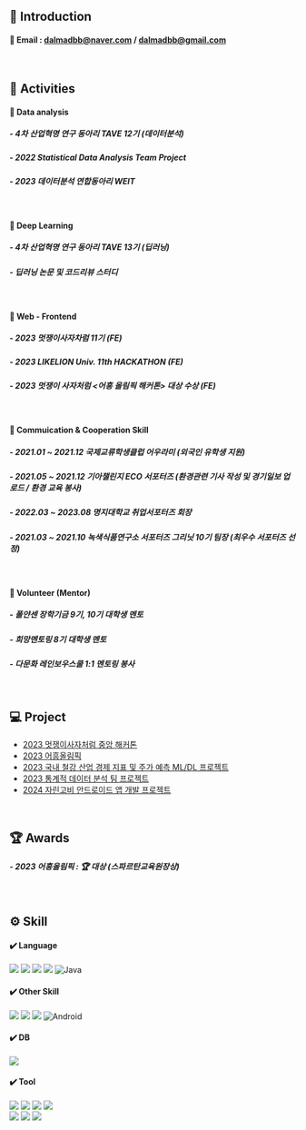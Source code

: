 ## 📒 Introduction
#### 📌 Email : dalmadbb@naver.com / dalmadbb@gmail.com
<br>

## 💭 Activities
#### 📌 Data analysis
##### - 4차 산업혁명 연구 동아리 TAVE 12기 (데이터분석)
##### - 2022 Statistical Data Analysis Team Project
##### - 2023 데이터분석 연합동아리 WEIT
<br>

#### 📌 Deep Learning
##### - 4차 산업혁명 연구 동아리 TAVE 13기 (딥러닝)
##### - 딥러닝 논문 및 코드리뷰 스터디
<br>

#### 📌 Web - Frontend
##### - 2023 멋쟁이사자차럼 11기 (FE)
##### - 2023 LIKELION Univ. 11th HACKATHON (FE)
##### - 2023 멋쟁이 사자처럼 <어흥 올림픽 해커톤> 대상 수상 (FE)
<br>

#### 📌 Commuication & Cooperation Skill
##### - 2021.01 ~ 2021.12 국제교류학생클럽 어우라미 (외국인 유학생 지원)
##### - 2021.05 ~ 2021.12 기아챌린지 ECO 서포터즈 (환경관련 기사 작성 및 경기일보 업로드 / 환경 교육 봉사) 
##### - 2022.03 ~ 2023.08 명지대학교 취업서포터즈 회장
##### - 2021.03 ~ 2021.10 녹색식품연구소 서포터즈 그리닛 10기 팀장 (최우수 서포터즈 선정)
<br>

#### 📌 Volunteer (Mentor)
##### - 폴얀센 장학기금 9기, 10기 대학생 멘토
##### - 희망멘토링 8기 대학생 멘토
##### - 다문화 레인보우스쿨 1:1 멘토링 봉사

<br>

## 💻 Project

- <a href="https://github.com/kay25802/Lend2U_FE">2023 멋쟁이사자처럼 중앙 해커톤</a>
- <a href="https://github.com/kay25802/2023_AHEUNGTHON_TEAMING">2023 어흥올림픽</a>
- <a href="https://github.com/kay25802/Stock_Prediction_Team_Project">2023 국내 철강 산업 경제 지표 및 주가 예측 ML/DL 프로젝트</a>
- <a href="https://github.com/kay25802/SDA_TEAM_PROJECT">2023 통계적 데이터 분석 팀 프로젝트</a>
- <a href="https://github.com/kay25802/jaringobi-app/tree/develop">2024 자린고비 안드로이드 앱 개발 프로젝트</a>

<br>

## 🏆 Awards
##### - 2023 어흥올림픽 : 🏆 대상 (스파르탄교육원장상)
<br>

## ⚙️ Skill
#### ✔️ Language
<img src="https://img.shields.io/badge/html5-E34F26?style=for-the-badge&logo=html5&logoColor=white"> <img src="https://img.shields.io/badge/css3-1572B6?style=for-the-badge&logo=css3&logoColor=white"> <img src="https://img.shields.io/badge/javascript-F7DF1E?style=for-the-badge&logo=javascript&logoColor=black"> <img src="https://img.shields.io/badge/python-3776AB?style=for-the-badge&logo=python&logoColor=white"> ![Java](https://img.shields.io/badge/java-%23ED8B00.svg?style=for-the-badge&logo=openjdk&logoColor=white)
<br>

#### ✔️ Other Skill
<img src="https://img.shields.io/badge/react.js-61DAFB?style=for-the-badge&logo=react&logoColor=white"> <img src="https://img.shields.io/badge/node.js-339933?style=for-the-badge&logo=nodedotjs&logoColor=white"> <img src="https://img.shields.io/badge/jsp-2C2255?style=for-the-badge&logo=jsp&logoColor=white"> ![Android](https://img.shields.io/badge/Android-3DDC84?style=for-the-badge&logo=android&logoColor=white) 
<br>

#### ✔️ DB
<img src="https://img.shields.io/badge/mysql-4479A1?style=for-the-badge&logo=mysql&logoColor=white"> 

#### ✔️ Tool
<img src="https://img.shields.io/badge/VS Code-007ACC?style=for-the-badge&logo=visualstudiocode&logoColor=white"> <img src="https://img.shields.io/badge/visual studio-5C2D91?style=for-the-badge&logo=visualstudio&logoColor=white"> <img src="https://img.shields.io/badge/eclipse-2C2255?style=for-the-badge&logo=eclipseide&logoColor=white"> <img src="https://img.shields.io/badge/android studio-3DDC84?style=for-the-badge&logo=androidstudio&logoColor=white"> <br>
<img src="https://img.shields.io/badge/github-181717?style=for-the-badge&logo=github&logoColor=white"> <img src="https://img.shields.io/badge/git-F05032?style=for-the-badge&logo=git&logoColor=white"> <img src="https://img.shields.io/badge/figma-F24E1E?style=for-the-badge&logo=figma&logoColor=white">
<br>

<!--
**kay25802/kay25802** is a ✨ _special_ ✨ repository because its `README.md` (this file) appears on your GitHub profile.

Here are some ideas to get you started:

- 🔭 I’m currently working on ...
- 🌱 I’m currently learning ...
- 👯 I’m looking to collaborate on ...
- 🤔 I’m looking for help with ...
- 💬 Ask me about ...
- 📫 How to reach me: ...
- 😄 Pronouns: ...
- ⚡ Fun fact: ...
-->
